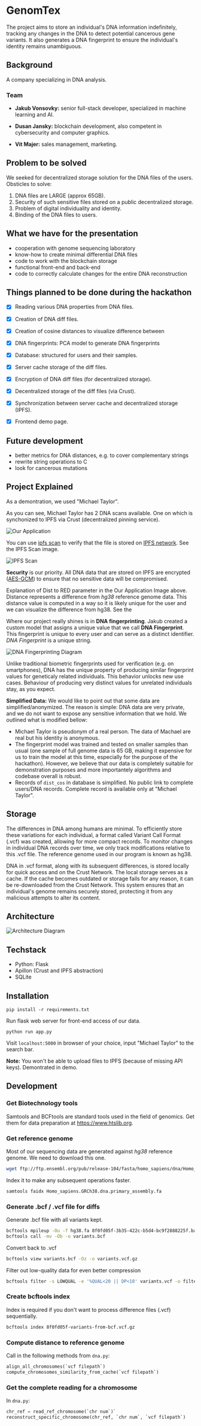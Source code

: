 # GenomTex

The project aims to store an individual's DNA information indefinitely, tracking any changes in
the DNA to detect potential cancerous gene variants. It also generates a DNA fingerprint to ensure
the individual's identity remains unambiguous.

## Background

A company specializing in DNA analysis.

### Team

- **Jakub Vonsovky:** senior full-stack developer, specialized in machine learning and AI.

- **Dusan Jansky:** blockchain development, also competent in cybersecurity and computer graphics.

- **Vit Majer:** sales management, marketing.

## Problem to be solved

We seeked for decentralized storage solution for the DNA files of the users. Obsticles to solve:

1. DNA files are LARGE (approx 65GB).
2. Security of such sensitive files stored on a public decentralized storage.
3. Problem of digital individuality and identity.
4. Binding of the DNA files to users.

## What we have for the presentation

  - cooperation with genome sequencing laboratory
  - know-how to create minimal differential DNA files
  - code to work with the blockchain storage
  - functional front-end and back-end
  - code to correctly calculate changes for the entire DNA reconstruction

## Things planned to be done during the hackathon

- [X] Reading various DNA properties from DNA files.
- [X] Creation of DNA diff files.
- [X] Creation of cosine distances to visualize difference between 
- [X] DNA fingerprints: PCA model to generate DNA fingerprints
- [X] Database: structured for users and their samples.
- [X] Server cache storage of the diff files.
- [X] Encryption of DNA diff files (for decentralized storage).
- [X] Decentralized storage of the diff files (via Crust).
- [X] Synchronization between server cache and decentralized storage (IPFS).
- [X] Frontend demo page.


## Future development

- better metrics for DNA distances, e.g. to cover complementary strings
- rewrite string operations to C
- look for cancerous mutations

## Project Explained

As a demontration, we used "Michael Taylor".

As you can see, Michael Taylor has 2 DNA scans available. One on which is synchonized to IPFS via Crust (decentralized pinning service).

![Our Application](showcase/image-1.png)

You can use [ipfs scan](https://ipfs-scan.io) to verify that the file is stored on [IPFS network](https://https://ipfs.tech/). See the IPFS Scan image.

![IPFS Scan](showcase/image.png)

**Security** is our priority. All DNA data that are stored on IPFS are encrypted ([AES-GCM]([url](https://www.techtarget.com/searchsecurity/definition/Advanced-Encryption-Standard))) to ensure that no sensitive data will be compromised.

Explanation of Dist to RED parameter in the Our Application Image above. Distance represents a difference from *hg38* reference genome data. This distance value is computed in a way so it is likely unique for the user and we can visualize the difference from hg38. See the 


Where our project really shines is in **DNA fingerprinting**. Jakub created a custom model that assigns a unique value that we call **DNA Fingerprint**. This fingerprint is unique to every user and can serve as a distinct identifier. *DNA Fingerprint* is a unique string.

![DNA Fingerprinting Diagram](showcase/image-5.png)

Unlike traditional biometric fingerprints used for verification (e.g. on smartphones), DNA has the unique property of producing similar fingerprint values for geneticaly related individuals. This behavior unlocks new use cases. Behaviour of producing very distinct values for unrelated individuals stay, as you expect.

**Simplified Data:** We would like to point out that some data are simplified/anonymized. The reason is simple: DNA data are very private, and we do not want to expose any sensitive information that we hold. We outlined what is modified bellow:

- Michael Taylor is pseudonym of a real person. The data of Machael are real but his identity is anonymous.
- The fingerprint model was trained and tested on smaller samples than usual (one sample of full genome data is 65 GB, making it expensive for us to train the model at this time, especially for the purpose of the hackathon). However, we believe that our data is completely suitable for demonstration purposes and more importantely algorithms and codebase overall is robust.
- Records of `dist_cos` in database is simplified. No public link to complete users/DNA records. Complete record is available only at "Michael Taylor".



## Storage

The differences in DNA among humans are minimal. To efficiently store these variations for each individual,
a format called Variant Call Format (.vcf) was created, allowing for more compact records. To monitor changes
in individual DNA records over time, we only track modifications relative to this .vcf file. The reference
genome used in our program is known as hg38.

DNA in .vcf format, along with its subsequent differences, is stored locally for quick access and on the Crust Network.
The local storage serves as a cache. If the cache becomes outdated or storage fails for any reason, it can be
re-downloaded from the Crust Network. This system ensures that an individual's genome remains securely stored,
protecting it from any malicious attempts to alter its content.

## Architecture

![Architecture Diagram](showcase/image-3.png)

## Techstack

- Python: Flask
- Apillon (Crust and IPFS abstraction)
- SQLite

## Installation

`pip install -r requirements.txt`

Run flask web server for front-end access of our data.

`python run app.py`

Visit `localhost:5000` in browser of your choice, input "Michael Taylor" to the search bar.

**Note:** You won't be able to upload files to IPFS (because of missing API keys). Demontrated in demo.

## Development

### Get Biotechnology tools

Samtools and BCFtools are standard tools used in the field of genomics.
Get them for data preparation at <https://www.htslib.org>.

### Get reference genome

Most of our sequencing data are generated against *hg38* reference genome. We need to download this one.

```bash
wget ftp://ftp.ensembl.org/pub/release-104/fasta/homo_sapiens/dna/Homo_sapiens.GRCh38.dna.primary_assembly.fa.gz
```

Index it to make any subsequent operations faster.

```bash
samtools faidx Homo_sapiens.GRCh38.dna.primary_assembly.fa
```

### Generate .bcf / .vcf file for diffs

Generate .bcf file with all variants kept.

```bash
bcftools mpileup -Ou -f hg38.fa 8f0fd05f-3b35-422c-b5d4-bc9f2888225f.bam | \
bcftools call -mv -Ob -o variants.bcf
```

Convert back to .vcf

```bash
bcftools view variants.bcf -Oz -o variants.vcf.gz
```

Filter out low-quality data for even better compression

```bash
bcftools filter -s LOWQUAL -e '%QUAL<20 || DP<10' variants.vcf -o filtered_variants.vcf
```

### Create bcftools index

Index is required if you don't want to process difference files (.vcf) sequentially.

```bash
bcftools index 8f0fd05f-variants-from-bcf.vcf.gz
```

### Compute distance to reference genome

Call in the following methods from `dna.py`:

```python
align_all_chromosomes(`vcf filepath`)
compute_chromosomes_similarity_from_cache(`vcf filepath`)
```

### Get the complete reading for a chromosome

In `dna.py`:

```python
chr_ref = read_ref_chromosome(`chr num`)`
reconstruct_specific_chromosome(chr_ref, `chr num`, `vcf filepath`)
```



